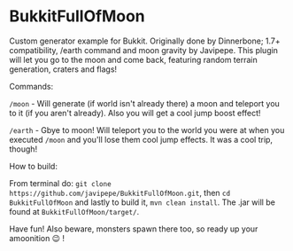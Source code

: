 # BukkitFullOfMoon
Custom generator example for Bukkit. Originally done by Dinnerbone; 1.7+ compatibility, /earth command and moon gravity by Javipepe. This plugin will let you go to the moon and come back, featuring random terrain generation, craters and flags!

Commands:

`/moon` - Will generate (if world isn't already there) a moon and teleport you to it (if you aren't already). Also you will get a cool jump boost effect!

`/earth` - Gbye to moon! Will teleport you to the world you were at when you executed `/moon` and you'll lose them cool jump effects. It was a cool trip, though!

How to build:

From terminal do: `git clone https://github.com/javipepe/BukkitFullOfMoon.git`, then `cd BukkitFullOfMoon` and lastly to build it, `mvn clean install`. The .jar will be found at `BukkitFullOfMoon/target/`.

Have fun! Also beware, monsters spawn there too, so ready up your amoonition :wink: !
